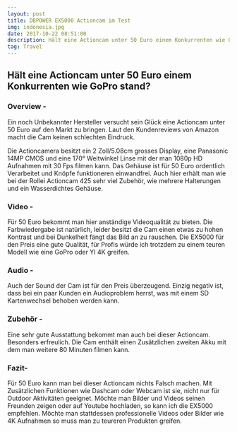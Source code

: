 ```yaml
---
layout: post
title: DBPOWER EX5000 Actioncam im Test
img: indonesia.jpg
date: 2017-10-22 08:51:00
description: Hält eine Actioncam unter 50 Euro einem Konkurrenten wie GoPro stand?
tag: Travel
---
```



## H&auml;lt eine Actioncam unter 50 Euro einem Konkurrenten wie GoPro stand?

### Overview -

Ein noch Unbekannter Hersteller versucht sein Gl&uuml;ck eine Actioncam unter 50 Euro auf den Markt zu bringen. Laut den Kundenreviews von Amazon macht die Cam keinen schlechten Eindruck.

Die Actioncamera besitzt ein 2 Zoll/5.08cm grosses Display, eine Panasonic 14MP CMOS und eine 170&deg; Weitwinkel Linse mit der man 1080p HD Aufnahmen mit 30 Fps filmen kann. Das Geh&auml;use ist f&uuml;r 50 Euro ordentlich Verarbeitet und Kn&ouml;pfe funktioneren einwandfrei. Auch hier erh&auml;lt man wie bei der Rollei Actioncam 425 sehr viel Zubeh&ouml;r, wie mehrere Halterungen und ein Wasserdichtes Geh&auml;use.

### Video -&nbsp;

F&uuml;r 50 Euro bekommt man hier anst&auml;ndige Videoqualit&auml;t zu bieten. Die Farbwiedergabe ist nat&uuml;rlich, leider besitzt die Cam einen etwas zu hohen Kontrast und bei Dunkelheit f&auml;ngt das Bild an zu rauschen. Die EX5000 f&uuml;r den Preis eine gute Qualit&auml;t, f&uuml;r Profis w&uuml;rde ich trotzdem zu einem teuren Modell wie eine GoPro oder YI 4K greifen.

### Audio -&nbsp;

Auch der Sound der Cam ist f&uuml;r den Preis &uuml;berzeugend. Einzig negativ ist, dass bei ein paar Kunden ein Audioproblem herrst, was mit einem SD Kartenwechsel behoben werden kann.

### Zubeh&ouml;r -

Eine sehr gute Ausstattung bekommt man auch bei dieser Actioncam. Besonders erfreulich. Die Cam enth&auml;lt einen Zus&auml;tzlichen zweiten Akku mit dem man weitere 80 Minuten filmen kann.&nbsp;

### Fazit-&nbsp;

F&uuml;r 50 Euro kann man bei dieser Actioncam nichts Falsch machen. Mit Zus&auml;tzlichen Funktionen wie Dashcam oder Webcam ist sie, nicht nur f&uuml;r Outdoor Aktivit&auml;ten geeignet. M&ouml;chte man Bilder und Videos seinen Freunden zeigen oder auf Youtube hochladen, so kann ich die EX5000 empfehlen. M&ouml;chte man stattdessen professionelle Videos oder Bilder wie 4K Aufnahmen so muss man zu teureren Produkten greifen.&nbsp;